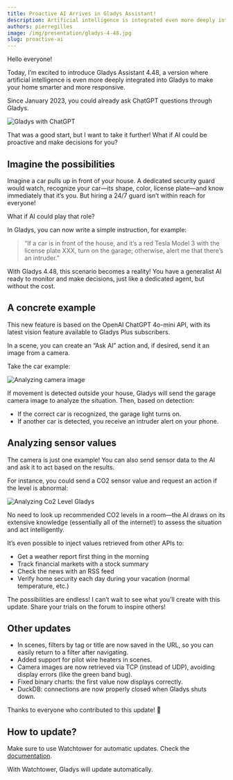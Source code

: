 ```yaml
---
title: Proactive AI Arrives in Gladys Assistant!
description: Artificial intelligence is integrated even more deeply into Gladys to make your home smarter and more responsive.
authors: pierregilles
image: /img/presentation/gladys-4-48.jpg
slug: proactive-ai
---
```


Hello everyone!

Today, I’m excited to introduce Gladys Assistant 4.48, a version where artificial intelligence is even more deeply integrated into Gladys to make your home smarter and more responsive.

Since January 2023, you could already ask ChatGPT questions through Gladys.

![Gladys with ChatGPT](../static/img/articles/en/gladys-4-48/chatgpt-gladys.jpg)

That was a good start, but I want to take it further! What if AI could be proactive and make decisions for you?

## Imagine the possibilities

Imagine a car pulls up in front of your house. A dedicated security guard would watch, recognize your car—its shape, color, license plate—and know immediately that it’s you. But hiring a 24/7 guard isn’t within reach for everyone!

What if AI could play that role?

In Gladys, you can now write a simple instruction, for example:

> “If a car is in front of the house, and it’s a red Tesla Model 3 with the license plate XXX, turn on the garage; otherwise, alert me that there’s an intruder.”

With Gladys 4.48, this scenario becomes a reality! You have a generalist AI ready to monitor and make decisions, just like a dedicated agent, but without the cost.

## A concrete example

This new feature is based on the OpenAI ChatGPT 4o-mini API, with its latest vision feature available to Gladys Plus subscribers.

In a scene, you can create an “Ask AI” action and, if desired, send it an image from a camera.

Take the car example:

![Analyzing camera image](../static/img/articles/en/gladys-4-48/ask-ai-camera.png)

If movement is detected outside your house, Gladys will send the garage camera image to analyze the situation. Then, based on detection:

- If the correct car is recognized, the garage light turns on.
- If another car is detected, you receive an intruder alert on your phone.

## Analyzing sensor values

The camera is just one example! You can also send sensor data to the AI and ask it to act based on the results.

For instance, you could send a CO2 sensor value and request an action if the level is abnormal:

![Analyzing Co2 Level Gladys](../static/img/articles/en/gladys-4-48/ask-ai-sensor.png)

No need to look up recommended CO2 levels in a room—the AI draws on its extensive knowledge (essentially all of the internet!) to assess the situation and act intelligently.

It’s even possible to inject values retrieved from other APIs to:

- Get a weather report first thing in the morning
- Track financial markets with a stock summary
- Check the news with an RSS feed
- Verify home security each day during your vacation (normal temperature, etc.)

The possibilities are endless! I can’t wait to see what you’ll create with this update. Share your trials on the forum to inspire others!

## Other updates

- In scenes, filters by tag or title are now saved in the URL, so you can easily return to a filter after navigating.
- Added support for pilot wire heaters in scenes.
- Camera images are now retrieved via TCP (instead of UDP), avoiding display errors (like the green band bug).
- Fixed binary charts: the first value now displays correctly.
- DuckDB: connections are now properly closed when Gladys shuts down.

Thanks to everyone who contributed to this update! 🙌

## How to update?

Make sure to use Watchtower for automatic updates. Check the [documentation](/docs/installation/docker#auto-upgrade-gladys-with-watchtower).

With Watchtower, Gladys will update automatically.
